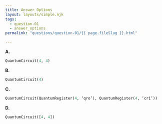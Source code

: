 ```yaml
---
title: Answer Options
layout: layouts/simple.njk
tags:
  - question-01
  - answer_options
permalink: "questions/question-01/{{ page.fileSlug }}.html"

---
```



**A.**
```python
QuantumCircuit(4, 4)
```
**B.**
```python
QuantumCircuit(4)
```
**C.**
```python
QuantumCircuit(QuantumRegister(4, ‘qro’), QuantumRegister(4, ‘cr1’))
```
**D.**
```python
QuantumCircuit([4, 4])
```
